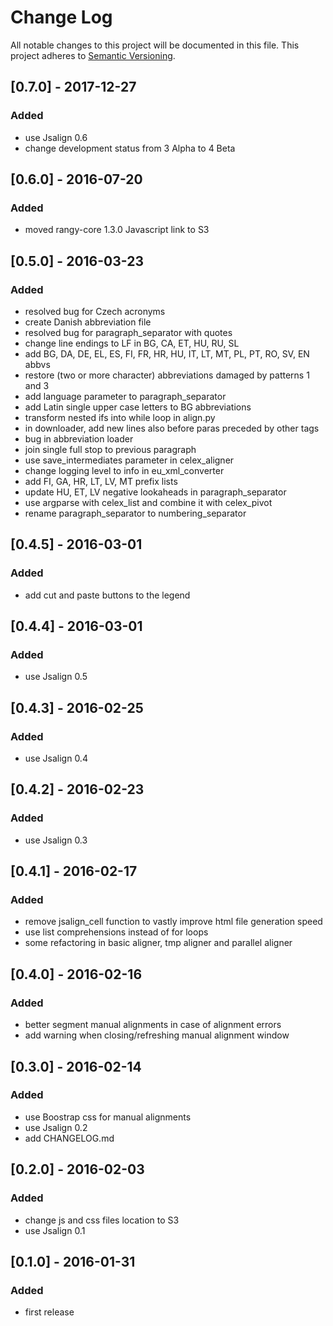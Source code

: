 # Change Log
All notable changes to this project will be documented in this file.
This project adheres to [Semantic Versioning](http://semver.org/).

## [0.7.0] - 2017-12-27
### Added
- use Jsalign 0.6
- change development status from 3 Alpha to 4 Beta

## [0.6.0] - 2016-07-20
### Added
- moved rangy-core 1.3.0 Javascript link to S3

## [0.5.0] - 2016-03-23
### Added
- resolved bug for Czech acronyms
- create Danish abbreviation file
- resolved bug for paragraph_separator with quotes
- change line endings to LF in BG, CA, ET, HU, RU, SL
- add BG, DA, DE, EL, ES, FI, FR, HR, HU, IT, LT, MT, PL, PT, RO, SV, EN abbvs
- restore (two or more character) abbreviations damaged by patterns 1 and 3
- add language parameter to paragraph_separator
- add Latin single upper case letters to BG abbreviations
- transform nested ifs into while loop in align.py
- in downloader, add new lines also before paras preceded by other tags
- bug in abbreviation loader
- join single full stop to previous paragraph
- use save_intermediates parameter in celex_aligner
- change logging level to info in eu_xml_converter
- add FI, GA, HR, LT, LV, MT prefix lists
- update HU, ET, LV negative lookaheads in paragraph_separator
- use argparse with celex_list and combine it with celex_pivot
- rename paragraph_separator to numbering_separator

## [0.4.5] - 2016-03-01
### Added
- add cut and paste buttons to the legend

## [0.4.4] - 2016-03-01
### Added
- use Jsalign 0.5

## [0.4.3] - 2016-02-25
### Added
- use Jsalign 0.4

## [0.4.2] - 2016-02-23
### Added
- use Jsalign 0.3

## [0.4.1] - 2016-02-17
### Added
- remove jsalign_cell function to vastly improve html file generation speed
- use list comprehensions instead of for loops
- some refactoring in basic aligner, tmp aligner and parallel aligner

## [0.4.0] - 2016-02-16
### Added
- better segment manual alignments in case of alignment errors 
- add warning when closing/refreshing manual alignment window

## [0.3.0] - 2016-02-14
### Added
- use Boostrap css for manual alignments 
- use Jsalign 0.2
- add CHANGELOG.md

## [0.2.0] - 2016-02-03
### Added
- change js and css files location to S3
- use Jsalign 0.1


## [0.1.0] - 2016-01-31
### Added
- first release